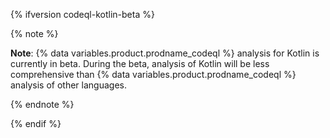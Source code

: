 {% ifversion codeql-kotlin-beta %}

{% note %}

**Note**: {% data variables.product.prodname_codeql %} analysis for Kotlin is currently in beta. During the beta, analysis of Kotlin will be less comprehensive than {% data variables.product.prodname_codeql %} analysis of other languages.

{% endnote %}

{% endif %}
